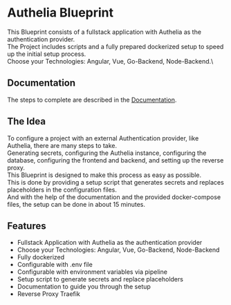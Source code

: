# Authelia Blueprint
This Blueprint consists of a fullstack application with Authelia as the authentication provider.\
The Project includes scripts and a fully prepared dockerized setup to speed up the initial setup process.\
Choose your Technologies: Angular, Vue, Go-Backend, Node-Backend.\
## Documentation
The steps to complete are described in the [Documentation](https://lreg.github.io/AutheliaBlueprint/).
## The Idea
To configure a project with an external Authentication provider, like Authelia, there are many steps to take.\
Generating secrets, configuring the Authelia instance, configuring the database, configuring the frontend and backend, and setting up the reverse proxy.\
This Blueprint is designed to make this process as easy as possible.\
This is done by providing a setup script that generates secrets and replaces placeholders in the configuration files.\
And with the help of the documentation and the provided docker-compose files, the setup can be done in about 15 minutes.
## Features
- Fullstack Application with Authelia as the authentication provider
- Choose your Technologies: Angular, Vue, Go-Backend, Node-Backend
- Fully dockerized
- Configurable with .env file
- Configurable with environment variables via pipeline
- Setup script to generate secrets and replace placeholders
- Documentation to guide you through the setup
- Reverse Proxy Traefik